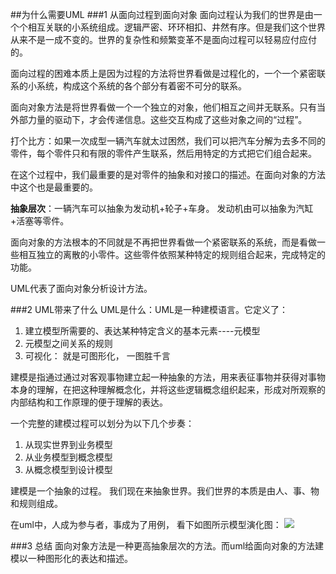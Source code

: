 ##为什么需要UML
###1 从面向过程到面向对象
面向过程认为我们的世界是由一个个相互关联的小系统组成。逻辑严密、环环相扣、井然有序。但是我们这个世界从来不是一成不变的。世界的复杂性和频繁变革不是面向过程可以轻易应付应付的。

面向过程的困难本质上是因为过程的方法将世界看做是过程化的，一个一个紧密联系的小系统，构成这个系统的各个部分有着密不可分的联系。

面向对象方法是将世界看做一个一个独立的对象，他们相互之间并无联系。只有当外部力量的驱动下，才会传递信息。这些交互构成了这些对象之间的“过程”。

打个比方：如果一次成型一辆汽车就太过困然，我们可以把汽车分解为去多不同的零件，每个零件只和有限的零件产生联系，然后用特定的方式把它们组合起来。

在这个过程中，我们最重要的是对零件的抽象和对接口的描述。在面向对象的方法中这个也是最重要的。

**抽象层次**：一辆汽车可以抽象为发动机+轮子+车身。 发动机由可以抽象为汽缸+活塞等零件。

面向对象的方法根本的不同就是不再把世界看做一个紧密联系的系统，而是看做一些相互独立的离散的小零件。这些零件依照某种特定的规则组合起来，完成特定的功能。

UML代表了面向对象分析设计方法。

###2 UML带来了什么
UML是什么：UML是一种建模语言。它定义了：

1. 建立模型所需要的、表达某种特定含义的基本元素----元模型
2. 元模型之间关系的规则
3. 可视化： 就是可图形化， 一图胜千言

建模是指通过通过对客观事物建立起一种抽象的方法，用来表征事物并获得对事物本身的理解，在把这种理解概念化，并将这些逻辑概念组织起来，形成对所观察的内部结构和工作原理的便于理解的表达。

一个完整的建模过程可以划分为以下几个步奏：
1. 从现实世界到业务模型
2. 从业务模型到概念模型
3. 从概念模型到设计模型


建模是一个抽象的过程。 我们现在来抽象世界。我们世界的本质是由人、事、物和规则组成。

在uml中，人成为参与者，事成为了用例， 看下如图所示模型演化图：
![](http://img04.taobaocdn.com/imgextra/i4/46754672/TB2sKWvbXXXXXcNXXXXXXXXXXXX_!!46754672.png)

###3 总结
面向对象方法是一种更高抽象层次的方法。而uml给面向对象的方法建模以一种图形化的表达和描述。

